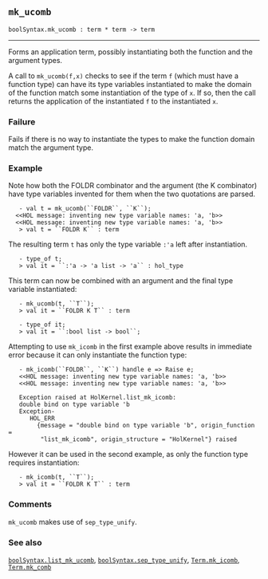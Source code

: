 ## `mk_ucomb`

``` hol4
boolSyntax.mk_ucomb : term * term -> term
```

------------------------------------------------------------------------

Forms an application term, possibly instantiating both the function and
the argument types.

A call to `mk_ucomb(f,x)` checks to see if the term `f` (which must have
a function type) can have its type variables instantiated to make the
domain of the function match some instantiation of the type of `x`. If
so, then the call returns the application of the instantiated `f` to the
instantiated `x`.

### Failure

Fails if there is no way to instantiate the types to make the function
domain match the argument type.

### Example

Note how both the FOLDR combinator and the argument (the K combinator)
have type variables invented for them when the two quotations are
parsed.

``` hol4
   - val t = mk_ucomb(``FOLDR``, ``K``);
  <<HOL message: inventing new type variable names: 'a, 'b>>
  <<HOL message: inventing new type variable names: 'a, 'b>>
   > val t = ``FOLDR K`` : term
```

The resulting term `t` has only the type variable `:'a` left after
instantiation.

``` hol4
   - type_of t;
   > val it = ``:'a -> 'a list -> 'a`` : hol_type
```

This term can now be combined with an argument and the final type
variable instantiated:

``` hol4
   - mk_ucomb(t, ``T``);
   > val it = ``FOLDR K T`` : term

   - type_of it;
   > val it = ``:bool list -> bool``;
```

Attempting to use `mk_icomb` in the first example above results in
immediate error because it can only instantiate the function type:

``` hol4
   - mk_icomb(``FOLDR``, ``K``) handle e => Raise e;
   <<HOL message: inventing new type variable names: 'a, 'b>>
   <<HOL message: inventing new type variable names: 'a, 'b>>

   Exception raised at HolKernel.list_mk_icomb:
   double bind on type variable 'b
   Exception-
      HOL_ERR
        {message = "double bind on type variable 'b", origin_function =
         "list_mk_icomb", origin_structure = "HolKernel"} raised
```

However it can be used in the second example, as only the function type
requires instantiation:

``` hol4
   - mk_icomb(t, ``T``);
   > val it = ``FOLDR K T`` : term
```

### Comments

`mk_ucomb` makes use of `sep_type_unify`.

### See also

[`boolSyntax.list_mk_ucomb`](#boolSyntax.list_mk_ucomb),
[`boolSyntax.sep_type_unify`](#boolSyntax.sep_type_unify),
[`Term.mk_icomb`](#Term.mk_icomb), [`Term.mk_comb`](#Term.mk_comb)

